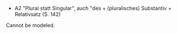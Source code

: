 * A2 "Plural statt Singular", auch "des + (pluralisches) Substantiv + Relativsatz (S. 142)

Cannot be modeled. 
